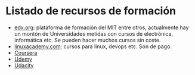 # Listado de recursos de formación

* [edx.org](https://www.edx.org/): plataforma de formación del MIT entre otros, actualmente hay un montón de Universidades metidas con cursos de electrónica, informática etc.
Se pueden hacer muchos cursos sin coste.
* [linuxacademy.com](https://linuxacademy.com/): cursos para linux, devops etc. Son de pago.
* [Coursera](https://www.coursera.org/)
* [Udemy](https://www.udemy.com/)
* [Udacity](https://eu.udacity.com/)
